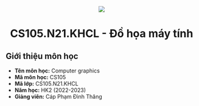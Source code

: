 <p align="center">
   <a href="https://www.uit.edu.vn/">
      <img src="https://i.imgur.com/WmMnSRt.png" border="none">
   </a>
</p>
<h1 align="center">
    CS105.N21.KHCL - Đồ họa máy tính
</h1>

<h2>
   Giới thiệu môn học   
</h2>

- **Tên môn học:** Computer graphics
- **Mã môn học:** CS105
- **Mã lớp:** CS105.N21.KHCL 
- **Năm học:** HK2 (2022-2023)
- **Giảng viên:** Cáp Phạm Đình Thăng
